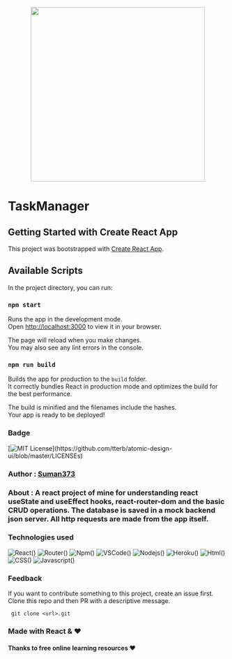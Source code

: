 <p align="center"><img src="https://user-images.githubusercontent.com/95040233/176600586-92ebef1d-63c1-4d8f-b341-14ee1d979b65.png" height="400"></p>

# TaskManager

## Getting Started with Create React App

This project was bootstrapped with [Create React App](https://github.com/facebook/create-react-app).

## Available Scripts

In the project directory, you can run:

### `npm start`

Runs the app in the development mode.\
Open [http://localhost:3000](http://localhost:3000) to view it in your browser.

The page will reload when you make changes.\
You may also see any lint errors in the console.

### `npm run build`

Builds the app for production to the `build` folder.\
It correctly bundles React in production mode and optimizes the build for the best performance.

The build is minified and the filenames include the hashes.\
Your app is ready to be deployed!

### Badge
[![MIT License](https://img.shields.io/apm/l/atomic-design-ui.svg?)](https://github.com/tterb/atomic-design-ui/blob/master/LICENSEs)

### Author : [Suman373](https://github.com/Suman373")

### About : A react project of mine for understanding react useState and useEffect hooks, react-router-dom and the basic CRUD operations. The database is saved in a mock backend json server. All http requests are made from the app itself.

### Technologies used

![React()](https://img.shields.io/badge/React-20232A?style=for-the-badge&logo=react&logoColor=61DAFB) ![Router()](https://img.shields.io/badge/React_Router-CA4245?style=for-the-badge&logo=react-router&logoColor=white) ![Npm()](https://img.shields.io/badge/npm-CB3837?style=for-the-badge&logo=npm&logoColor=white) ![VSCode()](https://img.shields.io/badge/Visual_Studio_Code-0078D4?style=for-the-badge&logo=visual%20studio%20code&logoColor=white) ![Nodejs()](https://img.shields.io/badge/Node.js-339933?style=for-the-badge&logo=nodedotjs&logoColor=white) ![Heroku()](https://img.shields.io/badge/Heroku-430098?style=for-the-badge&logo=heroku&logoColor=white) ![Html()](https://img.shields.io/badge/HTML5-E34F26?style=for-the-badge&logo=html5&logoColor=white) ![CSS()](https://img.shields.io/badge/CSS3-1572B6?style=for-the-badge&logo=css3&logoColor=white) ![Javascript()](https://img.shields.io/badge/JavaScript-323330?style=for-the-badge&logo=javascript&logoColor=F7DF1E)

### Feedback

 If you want to contribute something to this project, create an issue first. Clone this repo and then PR with a descriptive message.
 
 ```
  git clone <url>.git
 ```
 
### Made with React & &#10084;
#### Thanks to free online learning resources &#10084;
 

